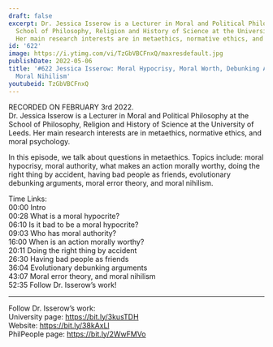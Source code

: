 ```yaml
---
draft: false
excerpt: Dr. Jessica Isserow is a Lecturer in Moral and Political Philosophy at the
  School of Philosophy, Religion and History of Science at the University of Leeds.
  Her main research interests are in metaethics, normative ethics, and moral psychology.
id: '622'
image: https://i.ytimg.com/vi/TzGbVBCFnxQ/maxresdefault.jpg
publishDate: 2022-05-06
title: '#622 Jessica Isserow: Moral Hypocrisy, Moral Worth, Debunking Arguments, and
  Moral Nihilism'
youtubeid: TzGbVBCFnxQ
---
```

RECORDED ON FEBRUARY 3rd 2022.  
Dr. Jessica Isserow is a Lecturer in Moral and Political Philosophy at the School of Philosophy, Religion and History of Science at the University of Leeds. Her main research interests are in metaethics, normative ethics, and moral psychology.

In this episode, we talk about questions in metaethics. Topics include: moral hypocrisy, moral authority, what makes an action morally worthy, doing the right thing by accident, having bad people as friends, evolutionary debunking arguments, moral error theory, and moral nihilism.

Time Links:  
00:00 Intro  
00:28  What is a moral hypocrite?  
06:10  Is it bad to be a moral hypocrite?  
09:03  Who has moral authority?  
16:00  When is an action morally worthy?  
20:11  Doing the right thing by accident  
26:30  Having bad people as friends  
36:04  Evolutionary debunking arguments  
43:07  Moral error theory, and moral nihilism  
52:35  Follow Dr. Isserow’s work!

---

Follow Dr. Isserow’s work:  
University page: https://bit.ly/3kusTDH  
Website: https://bit.ly/38kAxLl  
PhilPeople page: https://bit.ly/2WwFMVo
